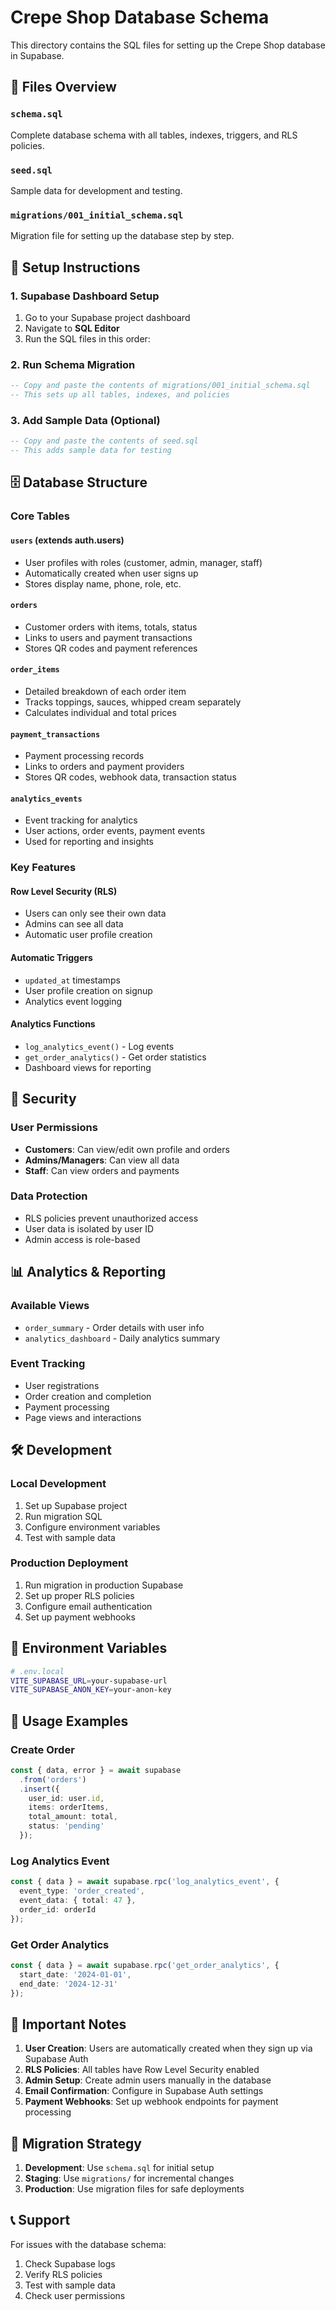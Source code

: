 # Crepe Shop Database Schema

This directory contains the SQL files for setting up the Crepe Shop database in Supabase.

## 📁 Files Overview

### `schema.sql`
Complete database schema with all tables, indexes, triggers, and RLS policies.

### `seed.sql`
Sample data for development and testing.

### `migrations/001_initial_schema.sql`
Migration file for setting up the database step by step.

## 🚀 Setup Instructions

### 1. **Supabase Dashboard Setup**
1. Go to your Supabase project dashboard
2. Navigate to **SQL Editor**
3. Run the SQL files in this order:

### 2. **Run Schema Migration**
```sql
-- Copy and paste the contents of migrations/001_initial_schema.sql
-- This sets up all tables, indexes, and policies
```

### 3. **Add Sample Data (Optional)**
```sql
-- Copy and paste the contents of seed.sql
-- This adds sample data for testing
```

## 🗄️ Database Structure

### **Core Tables**

#### `users` (extends auth.users)
- User profiles with roles (customer, admin, manager, staff)
- Automatically created when user signs up
- Stores display name, phone, role, etc.

#### `orders`
- Customer orders with items, totals, status
- Links to users and payment transactions
- Stores QR codes and payment references

#### `order_items`
- Detailed breakdown of each order item
- Tracks toppings, sauces, whipped cream separately
- Calculates individual and total prices

#### `payment_transactions`
- Payment processing records
- Links to orders and payment providers
- Stores QR codes, webhook data, transaction status

#### `analytics_events`
- Event tracking for analytics
- User actions, order events, payment events
- Used for reporting and insights

### **Key Features**

#### **Row Level Security (RLS)**
- Users can only see their own data
- Admins can see all data
- Automatic user profile creation

#### **Automatic Triggers**
- `updated_at` timestamps
- User profile creation on signup
- Analytics event logging

#### **Analytics Functions**
- `log_analytics_event()` - Log events
- `get_order_analytics()` - Get order statistics
- Dashboard views for reporting

## 🔐 Security

### **User Permissions**
- **Customers**: Can view/edit own profile and orders
- **Admins/Managers**: Can view all data
- **Staff**: Can view orders and payments

### **Data Protection**
- RLS policies prevent unauthorized access
- User data is isolated by user ID
- Admin access is role-based

## 📊 Analytics & Reporting

### **Available Views**
- `order_summary` - Order details with user info
- `analytics_dashboard` - Daily analytics summary

### **Event Tracking**
- User registrations
- Order creation and completion
- Payment processing
- Page views and interactions

## 🛠️ Development

### **Local Development**
1. Set up Supabase project
2. Run migration SQL
3. Configure environment variables
4. Test with sample data

### **Production Deployment**
1. Run migration in production Supabase
2. Set up proper RLS policies
3. Configure email authentication
4. Set up payment webhooks

## 🔧 Environment Variables

```bash
# .env.local
VITE_SUPABASE_URL=your-supabase-url
VITE_SUPABASE_ANON_KEY=your-anon-key
```

## 📝 Usage Examples

### **Create Order**
```typescript
const { data, error } = await supabase
  .from('orders')
  .insert({
    user_id: user.id,
    items: orderItems,
    total_amount: total,
    status: 'pending'
  });
```

### **Log Analytics Event**
```typescript
const { data } = await supabase.rpc('log_analytics_event', {
  event_type: 'order_created',
  event_data: { total: 47 },
  order_id: orderId
});
```

### **Get Order Analytics**
```typescript
const { data } = await supabase.rpc('get_order_analytics', {
  start_date: '2024-01-01',
  end_date: '2024-12-31'
});
```

## 🚨 Important Notes

1. **User Creation**: Users are automatically created when they sign up via Supabase Auth
2. **RLS Policies**: All tables have Row Level Security enabled
3. **Admin Setup**: Create admin users manually in the database
4. **Email Confirmation**: Configure in Supabase Auth settings
5. **Payment Webhooks**: Set up webhook endpoints for payment processing

## 🔄 Migration Strategy

1. **Development**: Use `schema.sql` for initial setup
2. **Staging**: Use `migrations/` for incremental changes
3. **Production**: Use migration files for safe deployments

## 📞 Support

For issues with the database schema:
1. Check Supabase logs
2. Verify RLS policies
3. Test with sample data
4. Check user permissions

